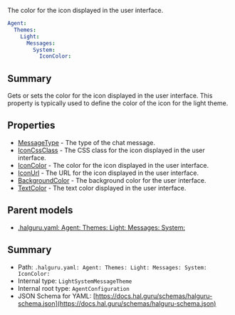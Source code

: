 <!--
title: IconColor
description: The color for the icon displayed in the user interface.
version: 1.40.0
generated: true
date: 2025-04-25
node: This file is generated by the command-line program: `halguru manual -c -m`
-->


The color for the icon displayed in the user interface.

```yaml
Agent:
  Themes:
    Light:
      Messages:
        System:
          IconColor:
```

## Summary

Gets or sets the color for the icon displayed in the user interface. This property is typically used to define the color of the icon for the light theme.

## Properties

* [MessageType]((halguru)-agent-themes-light-messages-system-messagetype.md) - The type of the chat message.
* [IconCssClass]((halguru)-agent-themes-light-messages-system-iconcssclass.md) - The CSS class for the icon displayed in the user interface.
* [IconColor]((halguru)-agent-themes-light-messages-system-iconcolor.md) - The color for the icon displayed in the user interface.
* [IconUrl]((halguru)-agent-themes-light-messages-system-iconurl.md) - The URL for the icon displayed in the user interface.
* [BackgroundColor]((halguru)-agent-themes-light-messages-system-backgroundcolor.md) - The background color for the user interface.
* [TextColor]((halguru)-agent-themes-light-messages-system-textcolor.md) - The text color displayed in the user interface.

## Parent models

* [.halguru.yaml: Agent: Themes: Light: Messages: System:]((halguru)-agent-themes-light-messages-system.md)
## Summary

* Path: `.halguru.yaml: Agent: Themes: Light: Messages: System: IconColor:`
* Internal type: `LightSystemMessageTheme`
* Internal root type: `AgentConfiguration`
* JSON Schema for YAML: [https://docs.hal.guru/schemas/halguru-schema.json](https://docs.hal.guru/schemas/halguru-schema.json)
